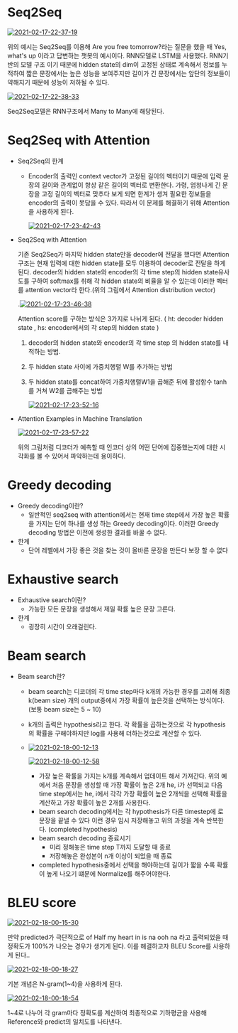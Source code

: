 # Seq2Seq

<a href="https://ibb.co/dQrTpHD"><img src="https://i.ibb.co/19LgX4T/2021-02-17-22-37-19.png" alt="2021-02-17-22-37-19" border="0"></a>

위의 예시는 Seq2Seq를 이용해 Are you free tomorrow?라는 질문을 했을 때 Yes, what's up 이라고 답변하는 챗봇의 예시이다. RNN모델로 LSTM을 사용했다. RNN기반의 모델 구조 이기 때문에 hidden state의 dim이 고정된 상태로 계속해서 정보를 누적하여 짧은 문장에서는 높은 성능을 보여주지만 길이가 긴 문장에서는 앞단의 정보들이 약해지기 때문에 성능이 저하될 수 있다.

<a href="https://ibb.co/1GBjrzR"><img src="https://i.ibb.co/4RC3814/2021-02-17-22-38-33.png" alt="2021-02-17-22-38-33" border="0"></a>

Seq2Seq모델은 RNN구조에서 Many to Many에 해당된다.

# Seq2Seq with Attention

- Seq2Seq의 한계

  - Encoder의 출력인 context vector가 고정된 길이의 벡터이기 때문에 입력 문장의 길이와 관계없이 항상 같은 길이의 벡터로 변환한다. 가령, 엄청나게 긴 문장을 고정 길이의 벡터로 맞추다 보게 되면 한계가 생겨 필요한 정보들을 encoder의 출력이 못담을 수 있다. 따라서 이 문제를 해결하기 위해 Attention을 사용하게 된다. 

    <a href="https://imgbb.com/"><img src="https://i.ibb.co/rxjy8zD/2021-02-17-23-42-43.png" alt="2021-02-17-23-42-43" border="0"></a>

    

- Seq2Seq with Attention

  기존 Seq2Seq가 마지막 hidden state만을 decoder에 전달을 했다면 Attention 구조는 현재 입력에 대한 hidden state를 모두 이용하여 decoder로 전달을 하게 된다.  decoder의 hidden state와 encoder의 각 time step의 hidden state유사도를 구하여 softmax를 취해 각 hidden state의 비율을 알 수 있는데 이러한 벡터를 attention vector라 한다.(위의 그림에서 Attention distribution vector)

  

  .<a href="https://imgbb.com/"><img src="https://i.ibb.co/SKh1CjG/2021-02-17-23-46-38.png" alt="2021-02-17-23-46-38" border="0"></a>

  

  Attention score를 구하는 방식은 3가지로 나뉘게 된다. ( ht: decoder hidden state , hs: encoder에서의 각 step의 hidden state )

  1. decoder의 hidden state와 encoder의 각 time step 의 hidden state를 내적하는 방법.

  2. 두 hidden state 사이에 가중치행렬 W를 추가하는 방법

  3. 두 hidden state를 concat하여 가중치행렬W1을 곱해준 뒤에 활성함수 tanh를 거쳐 W2를 곱해주는 방법

     <a href="https://imgbb.com/"><img src="https://i.ibb.co/V9nxvd9/2021-02-17-23-52-16.png" alt="2021-02-17-23-52-16" border="0"></a>

     

- Attention Examples in Machine Translation 

  <a href="https://imgbb.com/"><img src="https://i.ibb.co/jkdw02R/2021-02-17-23-57-22.png" alt="2021-02-17-23-57-22" border="0"></a>

  위의 그림처럼 디코더가 예측할 때 인코더 상의 어떤 단어에 집중했는지에 대한 시각화를 볼 수 있어서 파악하는데 용이하다.



# Greedy decoding

- Greedy decoding이란?
  - 일반적인 seq2seq with attention에서는 현재 time step에서 가장 높은 확률을 가지는 단어 하나를 생성 하는 Greedy decoding이다. 이러한 Greedy decoding 방법은 이전에 생성한 결과를 바꿀 수 없다.
- 한계
  - 단어 레벨에서 가장 좋은 것을 찾는 것이 올바른 문장을 만든다 보장 할 수 없다

# Exhaustive search

- Exhaustive search이란?
  - 가능한 모든 문장을 생성해서 제일 확률 높은 문장 고른다.
- 한계
  - 굉장히 시간이 오래걸린다.



# Beam search

- Beam search란?

  - beam search는 디코더의 각 time step마다 k개의 가능한 경우를 고려해 최종 k(beam size) 개의 output중에서 가장 확률이 높은것을 선택하는 방식이다. (보통 beam size는 5 ~ 10)

  - k개의 출력은 hypothesis라고 한다. 각 확률을 곱하는것으로 각 hypothesis의 확률을 구해야하지만 log를 사용해 더하는것으로 계산할 수 있다.

  - <a href="https://imgbb.com/"><img src="https://i.ibb.co/sHvt9Bc/2021-02-18-00-12-13.png" alt="2021-02-18-00-12-13" border="0"></a>

    <a href="https://ibb.co/XxC6JkL"><img src="https://i.ibb.co/VYqbBp9/2021-02-18-00-12-58.png" alt="2021-02-18-00-12-58" border="0"></a>

    - 가장 높은 확률을 가지는 k개를 계속해서 업데이트 해서 가져간다. 위의 예에서 처음 문장을 생성할 때 가장 확률이 높은 2개 he, i가 선택되고 다음 time step에서는 he, i에서 각각 가장 확률이 높은 2개씩을 선택해 확률을 계산하고 가장 확률이 높은 2개를 사용한다.
    - beam search decoding에서는 각 hypothesis가 다른 timestep에 <END>로 문장을 끝낼 수 있다 이런 경우 임시 저장해놓고 위의 과정을 계속 반복한다. (completed hypothesis)
    - beam search decoding 종료시기
      - 미리 정해놓은 time step T까지 도달할 때 종료
      - 저장해놓은 완성본이 n개 이상이 되었을 때 종료
    - completed hypothesis중에서 선택을 해야하는데 길이가 짧을 수록 확률이 높게 나오기 떄문에 Normalize를 해주어야한다.



# BLEU score

<a href="https://ibb.co/db0XVFz"><img src="https://i.ibb.co/jVvqQm1/2021-02-18-00-15-30.png" alt="2021-02-18-00-15-30" border="0"></a>

만약 predicted가 극단적으로 of Half my heart in is na ooh na 라고 출력되었을 때 정확도가 100%가 나오는 경우가 생기게 된다. 이를 해결하고자 BLEU Score를 사용하게 된다..

<a href="https://imgbb.com/"><img src="https://i.ibb.co/JFpwGJX/2021-02-18-00-18-27.png" alt="2021-02-18-00-18-27" border="0"></a>

기본 개념은 N-gram(1~4)을 사용하게 된다.

<a href="https://ibb.co/dWL8C4N"><img src="https://i.ibb.co/gjPkqZ0/2021-02-18-00-18-54.png" alt="2021-02-18-00-18-54" border="0"></a>

1~4로 나누어 각 gram마다 정확도를 계산하여 최종적으로 기하평균을 사용해 Reference와 predict의 일치도를 나타낸다.